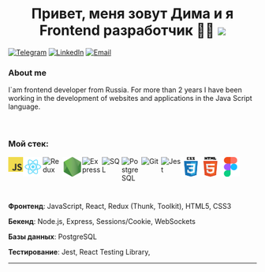 <h1 align="center">Привет, меня зовут Дима и я Frontend разработчик 👨‍💻
<img src="https://github.com/blackcater/blackcater/raw/main/images/Hi.gif" height="32"/></h1>
<!-- <p align="center">Frontend разработчик. В IT и Digital индустрии более 2 лет. Имею опыт работы с коммерческими и стартап проектами. Работал в командах с большим количеством сотрудников.
</p> -->


[![Telegram](https://img.shields.io/badge/-Telegram-2CA5E0?style=flat&logo=telegram&logoColor=white)](https://t.me/Sht_Dmtr)
[![LinkedIn](https://img.shields.io/badge/-LinkedIn-0281c0?style=flat&logo=linkedin&logoColor=white)](https://www.linkedin.com/in/dmitriy-shtanckevich/)
[![Email](https://img.shields.io/badge/-Mail-yellow?style=flat&logo=gmail&logoColor=white)](https://t.me/Sht_Dmtr)





### About me
I`am frontend developer from Russia. 
For more than 2 years I have been working in the development
of websites and applications in the Java Script language.
<br/>
<br/>
<br/>

### Мой стек:
<img align="left" alt="JavaScript" width="30px" src="https://raw.githubusercontent.com/github/explore/80688e429a7d4ef2fca1e82350fe8e3517d3494d/topics/javascript/javascript.png" />
<img align="left" alt="React" width="40px" src="https://raw.githubusercontent.com/github/explore/80688e429a7d4ef2fca1e82350fe8e3517d3494d/topics/react/react.png" />
<img align="left" alt="Redux"  width="40px" src="https://img.icons8.com/color/48/000000/redux.png"/>
<img align="left" alt="Node.js" width="40px" src="https://raw.githubusercontent.com/github/explore/80688e429a7d4ef2fca1e82350fe8e3517d3494d/topics/nodejs/nodejs.png" />
<img align="left" alt="Express" width="40px" src="https://assets.website-files.com/61ca3f775a79ec5f87fcf937/6202fcdee5ee8636a145a41b_1234.png"/>
<img src="https://github.com/devicons/devicon/blob/master/icons/figma/figma-original.svg" alt="Figma" width="40px"/> <img align="left" alt="SQL" width="40px" src="https://img.icons8.com/color-glass/48/000000/sql.png"/> <img align="left" alt="PostgreSQL" width="40px" src="https://img.icons8.com/color/50/000000/postgreesql.png"/> <img align="left" alt="Git" width="40px" src="https://img.icons8.com/color/48/000000/git.png"/>
<img align="left" alt="Jest" width="40px" src="https://miro.medium.com/max/300/1*veOyRtKTPeoqC_VlWNUc5Q.png"/>
<img align="left" alt="CSS3" width="40px" src="https://raw.githubusercontent.com/github/explore/80688e429a7d4ef2fca1e82350fe8e3517d3494d/topics/css/css.png" />
<img align="left" alt="HTML5" width="40px" src="https://raw.githubusercontent.com/github/explore/80688e429a7d4ef2fca1e82350fe8e3517d3494d/topics/html/html.png" />
<br/>
<br/>
<br/>

**Фронтенд**: JavaScript, React, Redux (Thunk, Toolkit), HTML5, CSS3

**Бекенд**: Node.js, Express, Sessions/Cookie, WebSockets

**Базы данных**: PostgreSQL

**Тестирование**: Jest, React Testing Library,

---
